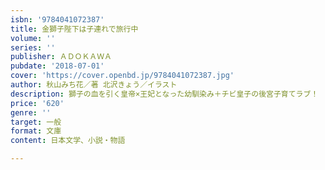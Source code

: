 ```yaml
---
isbn: '9784041072387'
title: 金獅子陛下は子連れで旅行中
volume: ''
series: ''
publisher: ＡＤＯＫＡＷＡ
pubdate: '2018-07-01'
cover: 'https://cover.openbd.jp/9784041072387.jpg'
author: 秋山みち花／著 北沢きょう／イラスト
description: 獅子の血を引く皇帝×王妃となった幼馴染み＋チビ皇子の後宮子育てラブ！
price: '620'
genre: ''
target: 一般
format: 文庫
content: 日本文学、小説・物語

---
```

